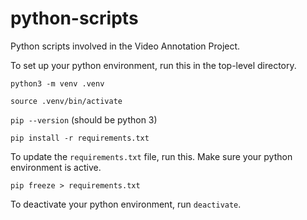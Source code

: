 # python-scripts
Python scripts involved in the Video Annotation Project.


To set up your python environment, run this in the top-level directory.

`python3 -m venv .venv`

`source .venv/bin/activate`

`pip --version` (should be python 3)

`pip install -r requirements.txt`


To update the `requirements.txt` file, run this. Make sure your python environment is active.

`pip freeze > requirements.txt`


To deactivate your python environment, run `deactivate`.
